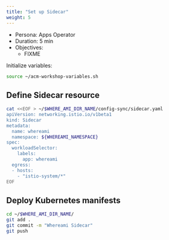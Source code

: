 ```yaml
---
title: "Set up Sidecar"
weight: 5
---
```

- Persona: Apps Operator
- Duration: 5 min
- Objectives:
  - FIXME

Initialize variables:
```Bash
source ~/acm-workshop-variables.sh
```

## Define Sidecar resource

```Bash
cat <<EOF > ~/$WHERE_AMI_DIR_NAME/config-sync/sidecar.yaml
apiVersion: networking.istio.io/v1beta1
kind: Sidecar
metadata:
  name: whereami
  namespace: ${WHEREAMI_NAMESPACE}
spec:
  workloadSelector:
    labels:
      app: whereami
  egress:
  - hosts:
    - "istio-system/*"
EOF
```

## Deploy Kubernetes manifests

```Bash
cd ~/$WHERE_AMI_DIR_NAME/
git add .
git commit -m "Whereami Sidecar"
git push
```